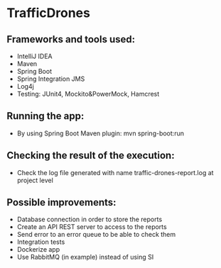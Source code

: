 # TrafficDrones
## Frameworks and tools used:
- IntelliJ IDEA
- Maven
- Spring Boot
- Spring Integration JMS
- Log4j
- Testing: JUnit4, Mockito&PowerMock, Hamcrest

## Running the app:
- By using Spring Boot Maven plugin: mvn spring-boot:run

## Checking the result of the execution:
- Check the log file generated with name traffic-drones-report.log at project level

## Possible improvements:
- Database connection in order to store the reports
- Create an API REST server to access to the reports
- Send error to an error queue to be able to check them
- Integration tests
- Dockerize app
- Use RabbitMQ (in example) instead of using SI
  

